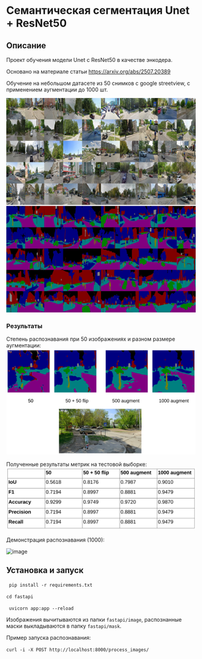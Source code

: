 # Семантическая сегментация Unet + ResNet50
## Описание

Проект обучения модели Unet c ResNet50 в качестве энкодера.

Основано на материале статьи https://arxiv.org/abs/2507.20389

Обучение на небольшом датасете из 50 снимков с google streetview, с применением аугментации до 1000 шт.

![image](./docs/collage.jpg)
![mask](./docs/collage1.jpg)

### Результаты
Степень распознавания при 50 изображениях и разном размере аугментации:
![image](./docs/qual.png)

Полученные результаты метрик на тестовой выборке:
![image](./docs/table.png)

Демонстрация распознавания (1000):

![image](./docs/preview.gif)

## Установка и запуск
` pip install -r requirements.txt`

`cd fastapi`

` uvicorn app:app --reload`

Изображения вычитываются из папки `fastapi/image`, распознанные маски выкладываются в папку `fastapi/mask`.

Пример запуска распознавания:

`curl -i -X POST http://localhost:8000/process_images/`
